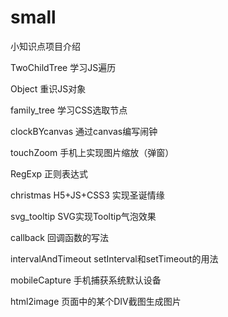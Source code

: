 # small

小知识点项目介绍

TwoChildTree
学习JS遍历

Object
重识JS对象

family_tree
学习CSS选取节点

clockBYcanvas
通过canvas编写闹钟

touchZoom
手机上实现图片缩放（弹窗）

RegExp
正则表达式

christmas
H5+JS+CSS3 实现圣诞情缘

svg_tooltip
SVG实现Tooltip气泡效果

callback
回调函数的写法

intervalAndTimeout
setInterval和setTimeout的用法

mobileCapture
手机捕获系统默认设备

html2image
页面中的某个DIV截图生成图片



